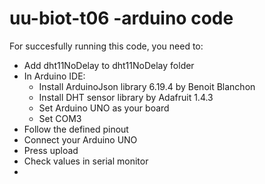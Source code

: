 # uu-biot-t06 -arduino code
For succesfully running this code, you need to:
- Add dht11NoDelay to dht11NoDelay folder
- In Arduino IDE:
  - Install ArduinoJson library 6.19.4 by Benoit Blanchon
  - Install DHT sensor library by Adafruit 1.4.3
  - Set Arduino UNO as your board
  - Set COM3
- Follow the defined pinout
- Connect your Arduino UNO
- Press upload
- Check values in serial monitor
-
